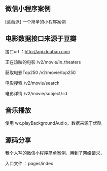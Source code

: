 ## 微信小程序案例
[蓝莓派] 一个简单的小程序案例

## 电影数据接口来源于豆瓣

 接口url ：http://api.douban.com
	
 正在热映的电影   /v2/movie/in_theaters
 
 获取电影Top250  /v2/movie/top250
 
 电影搜索        /v2/movie/search
 
 电影详情        /v2/movie/subject/:id

## 音乐播放
使用 wx.playBackgroundAudio，数据来源于优酷

## 源码分享
我个人写的微信小程序简单案例，用到了网络请求，

入口文件 ：pages/index
